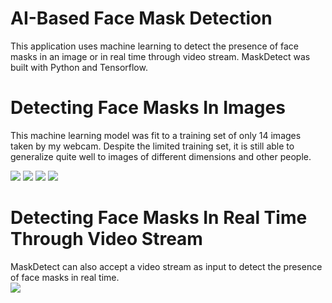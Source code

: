 # AI-Based Face Mask Detection 
<p>This application uses machine learning to detect the presence of face masks in an image or in real time through video stream. MaskDetect was built with Python and Tensorflow. </p>

# Detecting Face Masks In Images
<p>This machine learning model was fit to a training set of only 14 images taken by my webcam. Despite the limited training set, it is still able to generalize quite well to images of different dimensions and other people.</p>
<img src="https://i.imgur.com/c091uI5.png/">  <img src="https://i.imgur.com/j6UCSxU.png"/> <img src="https://i.imgur.com/p0rx1WO.png"/> <img src="https://i.imgur.com/HJQQxBJ.png"/>

# Detecting Face Masks In Real Time Through Video Stream
MaskDetect can also accept a video stream as input to detect the presence of face masks in real time.
<br/>
![](https://github.com/simonwangcode/MaskDetect/blob/master/MaskDetect%20Video%20Stream.gif)
